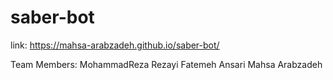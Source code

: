 # saber-bot
link: 
https://mahsa-arabzadeh.github.io/saber-bot/

Team Members:
MohammadReza Rezayi
Fatemeh Ansari
Mahsa Arabzadeh
